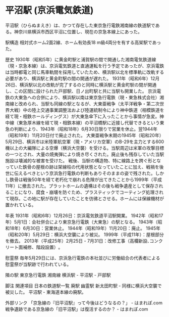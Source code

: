 # 平沼駅 (京浜電気鉄道)

平沼駅（ひらぬまえき）は、かつて存在した東京急行電鉄湘南線の鉄道駅である。神奈川県横浜市西区平沼に位置し、現在の京急本線上にあった。

駅構造
相対式ホーム2面2線、ホーム有効長18 m級4両分を有する高架駅であった。

歴史
1930年（昭和5年）に黄金町駅と浦賀駅の間で開通した湘南電気鉄道線（現・京急本線）は、京浜電気鉄道と直通運転を行う予定であったが、京浜電鉄は当時都電と同じ馬車軌間を採用していたため、横浜駅以北を標準軌に改軌する必要があり、横浜駅と黄金町駅の間の開通が遅れた。
1931年（昭和6年）12月26日、横浜駅以北の改軌が完了するのと同時に横浜駅と黄金町駅の間が開通し、この区間に設けられた戸部駅、日ノ出町駅と共に当駅も開業した。
京浜電鉄の大東急への合併により、横浜駅以南は東京急行電鉄（現・東急株式会社）湘南線と改められ、当駅も同線の駅となるが、大東亜戦争（太平洋戦争・第二次世界大戦）中の陸上交通事業調整法および陸運統制令により神中鉄道（相模鉄道を経て現・相鉄ホールディングス）が大東急傘下に入ったことから事情が急変。神中線（東急厚木線を経て現・相鉄本線）の平沼橋駅に近接し代替できるという東急の判断により、1943年（昭和18年）6月30日限りで営業を休止。翌1944年（昭和19年）11月20日付で廃止された。
大東亜戦争末期の1945年（昭和20年）5月29日、横浜市は米陸軍航空軍（現・アメリカ空軍）のB-29を主力とする600機以上の大編隊による空爆（横浜大空襲）を受ける。当駅周辺は米軍の攻撃目標の一つとされ、大量の焼夷弾により焼き尽くされた。廃止後も残存していた当駅施設は壊滅的な被害を受けた。
戦後、当駅の構造物、特に線路上を跨ぐ形となっていた鉄骨の屋根の跡は架線柱の代用状態となっていたことに加え、戦禍を後世に伝えるべきという京浜急行電鉄の判断もありそのままの姿で残された。しかし鉄骨は戦後50年を経て老朽化で崩れる危険が出てきたことから1999年（平成11年）に撤去された。プラットホームの遺構はその後も戦争遺産として保存されることになり、腐食・崩壊を防ぐため、プラスティックでコーティング処理されて現存。この地に駅が存在していたことを彷彿とさせる。ホームには保線機材が置かれている。

年表
1931年（昭和6年）12月26日：京浜電気鉄道平沼駅開業。
1942年（昭和17年）5月1日：会社併合により東京急行電鉄（大東急）の駅となる。
1943年（昭和18年）6月30日：営業休止。
1944年（昭和19年）11月20日：廃止。
1945年（昭和20年）5月29日：横浜大空襲により被災。
1999年（平成11年）：屋根部分を撤去。
2013年（平成25年）2月25日 - 7月31日：改修工事（高欄新設､コンクリート面補修、階段設置）｡

慰霊祭
毎年5月29日には、京浜急行電鉄の本社並びに労働組合の代表者による慰霊祭が当駅跡で行われている。

隣の駅
東京急行電鉄
湘南線
横浜駅 - 平沼駅 - 戸部駅

脚注
関連項目
日本の鉄道駅一覧
廃駅
幽霊駅
新太田町駅 - 同様に横浜大空襲で被災した。
平沼駅 - 東海道本線の廃駅。

外部リンク
「京急線の『旧平沼駅』って今後はどうなるの？」 - はまれぽ.com
戦争遺跡である京急線の「旧平沼駅」は復活するのか？ - はまれぽ.com